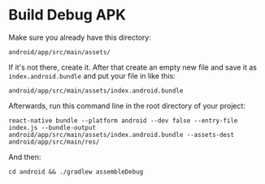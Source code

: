 # Build Debug APK

Make sure you already have this directory:

```
android/app/src/main/assets/
```

If it's not there, create it. After that create an empty new file and save it as `index.android.bundle` and put your file in like this:

```
android/app/src/main/assets/index.android.bundle
```

Afterwards, run this command line in the root directory of your project:

```
react-native bundle --platform android --dev false --entry-file index.js --bundle-output android/app/src/main/assets/index.android.bundle --assets-dest android/app/src/main/res/
```

And then:

```
cd android && ./gradlew assembleDebug
```